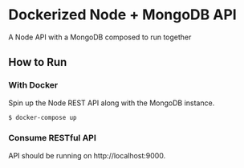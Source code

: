 # Dockerized Node + MongoDB API
A Node API with a MongoDB composed to run together

## How to Run

### With Docker
Spin up the Node REST API along with the MongoDB instance.

```sh
$ docker-compose up
```

### Consume RESTful API
API should be running on http://localhost:9000.
